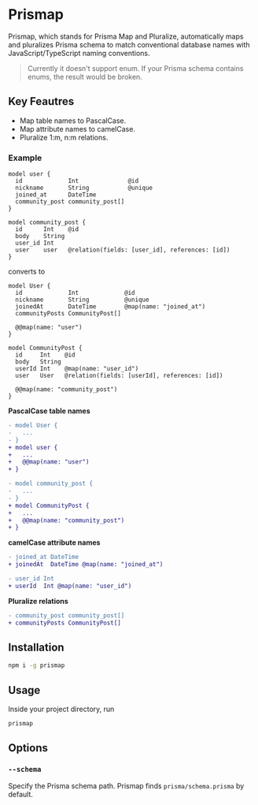 # Prismap

Prismap, which stands for Prisma Map and Pluralize, automatically maps and pluralizes Prisma schema to match conventional database names with JavaScript/TypeScript naming conventions.

> Currently it doesn't support enum. If your Prisma schema contains enums, the result would be broken.

## Key Feautres

* Map table names to PascalCase.
* Map attribute names to camelCase.
* Pluralize 1:m, n:m relations.

### Example

```prisma
model user {
  id             Int              @id
  nickname       String           @unique
  joined_at      DateTime
  community_post community_post[]
}

model community_post {
  id      Int    @id
  body    String
  user_id Int
  user    user   @relation(fields: [user_id], references: [id])
}
```

converts to

```prisma
model User {
  id             Int             @id
  nickname       String          @unique
  joinedAt       DateTime        @map(name: "joined_at")
  communityPosts CommunityPost[]

  @@map(name: "user")
}

model CommunityPost {
  id     Int    @id
  body   String
  userId Int    @map(name: "user_id")
  user   User   @relation(fields: [userId], references: [id])

  @@map(name: "community_post")
}
```

**PascalCase table names**

```diff
- model User {
-   ...
- }
+ model user {
+   ...
+   @@map(name: "user")
+ }
```

```diff
- model community_post {
-   ...
- }
+ model CommunityPost {
+   ...
+   @@map(name: "community_post")
+ }
```

**camelCase attribute names**

```diff
- joined_at DateTime
+ joinedAt  DateTime @map(name: "joined_at")
```

```diff
- user_id Int
+ userId  Int @map(name: "user_id")
```

**Pluralize relations**

```diff
- community_post community_post[]
+ communityPosts CommunityPost[]
```

## Installation

```zsh
npm i -g prismap
```

## Usage

Inside your project directory, run

```zsh
prismap
```

## Options

### `--schema`

Specify the Prisma schema path. Prismap finds `prisma/schema.prisma` by default.
